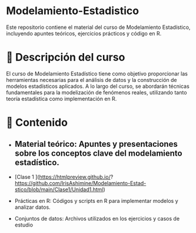 # Modelamiento-Estadistico

Este repositorio contiene el material del curso de Modelamiento Estadístico, incluyendo apuntes teóricos, ejercicios prácticos y código en R.

# 📌 Descripción del curso

El curso de Modelamiento Estadístico tiene como objetivo proporcionar las herramientas necesarias para el análisis de datos y la construcción de modelos estadísticos aplicados. A lo largo del curso, se abordarán técnicas fundamentales para la modelización de fenómenos reales, utilizando tanto teoría estadística como implementación en R.

# 📖 Contenido

- ## Material teórico: Apuntes y presentaciones sobre los conceptos clave del modelamiento estadístico.
- [Clase 1 ](https://htmlpreview.github.io/? https://github.com/IrisAshimine/Modelamiento-Estad-stico/blob/main/Clase1/Unidad1.html)

- Prácticas en R: Códigos y scripts en R para implementar modelos y analizar datos.

- Conjuntos de datos: Archivos utilizados en los ejercicios y casos de estudio
